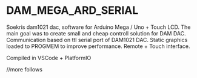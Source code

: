 # DAM_MEGA_ARD_SERIAL

Soekris dam1021 dac, software for Arduino Mega / Uno + Touch LCD.
The main goal was to create small and cheap controll solution for DAM DAC.
Communication based on ttl serial port of DAM1021 DAC. 
Static graphics loaded to PROGMEM to improve performance.
Remote + Touch interface.

Compiled in VSCode + PlatformIO
 
//more follows
